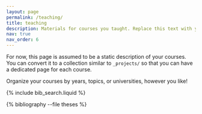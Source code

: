 ```yaml
---
layout: page
permalink: /teaching/
title: teaching
description: Materials for courses you taught. Replace this text with your description.
nav: true
nav_order: 6
---
```


For now, this page is assumed to be a static description of your courses. You can convert it to a collection similar to `_projects/` so that you can have a dedicated page for each course.

Organize your courses by years, topics, or universities, however you like!

{% include bib_search.liquid %}

<div class="publications">

{% bibliography --file theses %}

</div>


